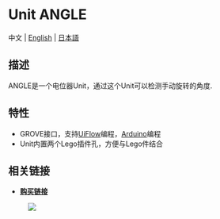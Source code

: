 # Unit ANGLE

中文 | [English](/en/product_documents/units/unit_angle) | [日本語](ja/product_documents/units/unit_angle)

## 描述

ANGLE是一个电位器Unit，通过这个Unit可以检测手动旋转的角度.

## 特性

-  GROVE接口，支持[UiFlow](http://flow.m5stack.com)编程，[Arduino](http://www.arduino.cc)编程
-  Unit内置两个Lego插件孔，方便与Lego件结合

## 相关链接

<!-- - **[GitHub](zh_CN/file_to_display_null)** -->
- **[购买链接](https://www.aliexpress.com/store/product/M5Stack-Official-Mini-Angle-Unit-Potentiometer-Inside-Resistance-Adjustable-GPIO-GROVE-Co-n-nec-to-r/3226069_32931834705.html?spm=a2g1y.12024536.productList_5885013.subject_18)**

<figure>
    <img src="assets/img/product_pics/units/M5GO_Unit_angle.png">
</figure>